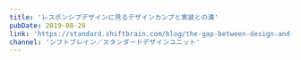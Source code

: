 ```yaml
---
title: 'レスポンシブデザインに見るデザインカンプと実装との溝'
pubDate: 2019-08-26
link: 'https://standard.shiftbrain.com/blog/the-gap-between-design-and-implementation-in-responsive-design'
channel: 'シフトブレイン／スタンダードデザインユニット'
---
```

